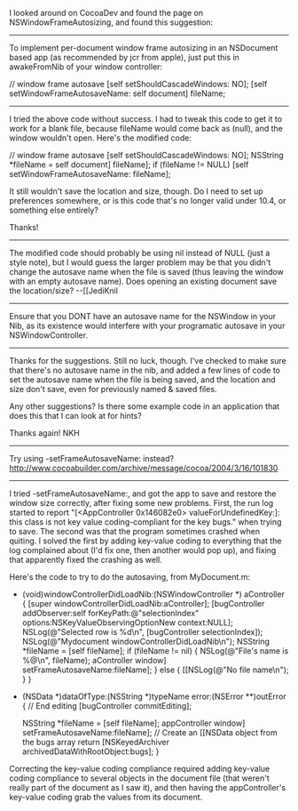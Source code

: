 

I looked around on CocoaDev and found the page on NSWindowFrameAutosizing, and found this suggestion:

----
To implement per-document window frame autosizing in an NSDocument based app (as recommended by jcr from apple), just put this in awakeFromNib of your window controller:

    
// window frame autosave
[self setShouldCascadeWindows: NO];
[self setWindowFrameAutosaveName: self document] fileName;


----

I tried the above code without success. I had to tweak this code to get it to work for a blank file, because fileName would come back as (null), and the window wouldn't open. Here's the modified code:

    
// window frame autosave
[self setShouldCascadeWindows: NO];
NSString *fileName = self document] fileName];
if (fileName != NULL) [self setWindowFrameAutosaveName: fileName];


It still wouldn't save the location and size, though. Do I need to set up preferences somewhere, or is this code that's no longer valid under 10.4, or something else entirely?

Thanks!

----
The modified code should probably be using     nil instead of     NULL (just a style note), but I would guess the larger problem may be that you didn't change the autosave name when the file is saved (thus leaving the window with an empty autosave name). Does opening an existing document save the location/size? --[[JediKnil

----
Ensure that you DONT have an autosave name for the NSWindow in your Nib, as its existence would interfere with your programatic autosave in your NSWindowController.

----
Thanks for the suggestions. Still no luck, though. I've checked to make sure that there's no autosave name in the nib, and added a few lines of code to set the autosave name when the file is being saved, and the location and size don't save, even for previously named & saved files. 

Any other suggestions? Is there some example code in an application that does this that I can look at for hints?

Thanks again!  NKH

----
Try using     -setFrameAutosaveName: instead?  http://www.cocoabuilder.com/archive/message/cocoa/2004/3/16/101830

----
I tried     -setFrameAutosaveName:, and got the app to save and restore the window size correctly, after fixing some new problems. First, the run log started to report "[<AppController 0x146082e0> valueForUndefinedKey:]: this class is not key value coding-compliant for the key bugs." when trying to save. The second was that the program sometimes crashed when quiting. I solved the first by adding key-value coding to everything that the log complained about (I'd fix one, then another would pop up), and fixing that apparently fixed the crashing as well.  

Here's the code to try to do the autosaving, from     MyDocument.m:

    
- (void)windowControllerDidLoadNib:(NSWindowController *) aController {
    [super windowControllerDidLoadNib:aController];
	[bugController addObserver:self forKeyPath:@"selectionIndex" options:NSKeyValueObservingOptionNew context:NULL];
	NSLog(@"Selected row is %d\n", [bugController selectionIndex]);
	NSLog(@"Mydocument windowControllerDidLoadNib\n");
	NSString *fileName = [self fileName];
	if (fileName != nil) {
		NSLog(@"File's name is %@\n", fileName);
		aController window] setFrameAutosaveName:fileName];
	} else {
		[[NSLog(@"No file name\n");
	}
}

- (NSData *)dataOfType:(NSString *)typeName error:(NSError **)outError {
	// End editing
	[bugController commitEditing];
	
	NSString *fileName = [self fileName];
	appController window] setFrameAutosaveName:fileName];
	// Create an [[NSData object from the bugs array
	return [NSKeyedArchiver archivedDataWithRootObject:bugs];
}


Correcting the key-value coding compliance required adding key-value coding compliance to several objects in the document file (that weren't really part of the document as I saw it), and then having the     appController's key-value coding grab the values from its document.
